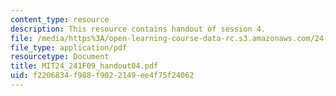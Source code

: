 ```yaml
---
content_type: resource
description: This resource contains handout of session 4.
file: /media/https%3A/open-learning-course-data-rc.s3.amazonaws.com/24-241-logic-i-fall-2009/f2206834f988f9022149ee4f75f24062_MIT24_241F09_handout04.pdf
file_type: application/pdf
resourcetype: Document
title: MIT24_241F09_handout04.pdf
uid: f2206834-f988-f902-2149-ee4f75f24062
---
```

